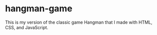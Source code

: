 # hangman-game

This is my version of the classic game Hangman that I made with HTML, CSS, and JavaScript.
